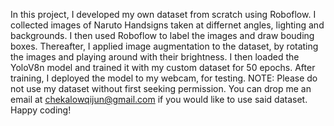 In this project, I developed my own dataset from scratch using Roboflow. I collected images of Naruto Handsigns taken at differnet angles, lighting and backgrounds. I then used Roboflow to label the images and draw bouding boxes. Thereafter, I applied image augmentation
to the dataset, by rotating the images and playing around with their brightness. I then loaded the YoloV8n model and trained it with my custom dataset for 50 epochs. After training, I deployed the model to my webcam, for testing. NOTE: Please do not use my dataset without 
first seeking permission. You can drop me an email at chekalowqijun@gmail.com if you would like to use said dataset. Happy coding!

